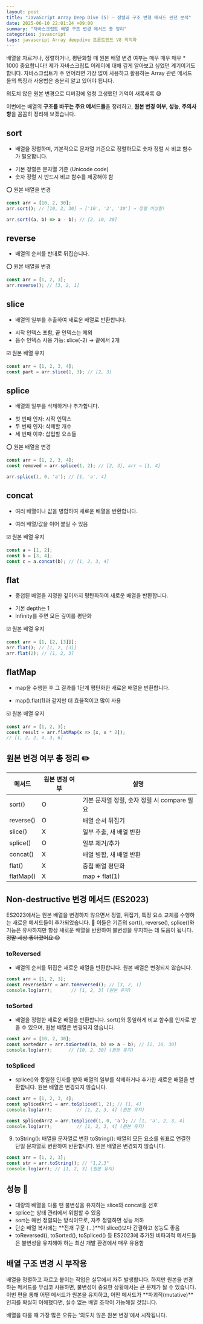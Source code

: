 ```yaml
---
layout: post
title: "JavaScript Array Deep Dive (5) — 정렬과 구조 변형 메서드 완전 분석"
date: 2025-06-10 22:01:24 +09:00
summary: "자바스크립트 배열 구조 변경 메서드 총 정리"
categories: javascript
tags: javascript Array deepdive 프론트엔드 V8 최적화
---
```


 
배열을 자르거나, 정렬하거나, 평탄화할 때 원본 배열 변경 여부는 매우 매우 매우 * 1000 중요합니다‼️ 제가 자바스크립트 어레이에 대해 깊게 알아보고 싶었던 계기이기도 합니다. 자바스크립트가 주 언어라면 가장 많이 사용하고 활용하는 Array 관련 메서드들의 특징과 사용법은 충분히 알고 있어야 됩니다.

의도치 않은 원본 변경으로 디버깅에 엄청 고생했던 기억이 새록새록 😅

이번에는 배열의 **구조를 바꾸는 주요 메서드들**을 정리하고, **원본 변경 여부**, **성능**, **주의사항**을 꼼꼼히 정리해 보겠습니다.

## sort

- 배열을 정렬하며, 기본적으로 문자열 기준으로 정렬하므로 숫자 정렬 시 비교 함수가 필요합니다.

 * 기본 정렬은 문자열 기준 (Unicode code)
 * 숫자 정렬 시 반드시 비교 함수를 제공해야 함

⭕️ 원본 배열을 변경

```javascript 
const arr = [10, 2, 30];
arr.sort(); // [10, 2, 30] → ['10', '2', '30'] → 정렬 이상함!

arr.sort((a, b) => a - b); // [2, 10, 30]
```

## reverse

- 배열의 순서를 반대로 뒤집습니다.

⭕️ 원본 배열을 변경

```javascript 
const arr = [1, 2, 3];
arr.reverse(); // [3, 2, 1]
```


## slice

- 배열의 일부를 추출하여 새로운 배열로 반환합니다.

 * 시작 인덱스 포함, 끝 인덱스는 제외
 * 음수 인덱스 사용 가능: slice(-2) → 끝에서 2개
 
☑️ 원본 배열 유지

```javascript 
const arr = [1, 2, 3, 4];
const part = arr.slice(1, 3); // [2, 3]
```


## splice

- 배열의 일부를 삭제하거나 추가합니다.

 * 첫 번째 인자: 시작 인덱스
 * 두 번째 인자: 삭제할 개수
 * 세 번째 이후: 삽입할 요소들

⭕️ 원본 배열을 변경

```javascript 
const arr = [1, 2, 3, 4];
const removed = arr.splice(1, 2); // [2, 3], arr → [1, 4]

arr.splice(1, 0, 'a'); // [1, 'a', 4]
```


## concat

- 여러 배열이나 값을 병합하여 새로운 배열을 반환합니다.


 * 여러 배열/값을 이어 붙일 수 있음


☑️ 원본 배열 유지

```javascript 
const a = [1, 2];
const b = [3, 4];
const c = a.concat(b); // [1, 2, 3, 4]
```

## flat

-  중첩된 배열을 지정한 깊이까지 평탄화하여 새로운 배열을 반환합니다.

 * 기본 depth는 1
 * Infinity를 주면 모든 깊이를 평탄화

☑️ 원본 배열 유지


```javascript 
const arr = [1, [2, [3]]];
arr.flat(); // [1, 2, [3]]
arr.flat(2); // [1, 2, 3]
```

## flatMap

- map을 수행한 후 그 결과를 1단계 평탄화한 새로운 배열을 반환합니다.

* map().flat(1)과 같지만 더 효율적이고 많이 사용

☑️ 원본 배열 유지

```javascript 
const arr = [1, 2, 3];
const result = arr.flatMap(x => [x, x * 2]);
// [1, 2, 2, 4, 3, 6]

```

## 원본 변경 여부 총 정리 ✏️

| 메서드 | 원본 변경 여부 | 설명 |
|---|---|---|
| sort() | O | 기본 문자열 정렬, 숫자 정렬 시 compare 필요 |
| reverse() | O | 배열 순서 뒤집기 |
| slice() | X | 일부 추출, 새 배열 반환 |
| splice() | O | 일부 제거/추가 |
| concat() | X | 배열 병합, 새 배열 반환 |
| flat() | X | 중첩 배열 평탄화 |
| flatMap() | X | map + flat(1) |


## Non-destructive 변경 메서드 (ES2023)

ES2023에서는 원본 배열을 변경하지 않으면서 정렬, 뒤집기, 특정 요소 교체를 수행하는 새로운 메서드들이 추가되었습니다. 🎊 이들은 기존의 sort(), reverse(), splice()와 기능은 유사하지만 항상 새로운 배열을 반환하여 불변성을 유지하는 데 도움이 됩니다. ~~정말 세상 좋아졌어요 😊~~


### toReversed
- 배열의 순서를 뒤집은 새로운 배열을 반환합니다. 원본 배열은 변경되지 않습니다.

```javascript 
const arr = [1, 2, 3];
const reversedArr = arr.toReversed(); // [3, 2, 1]
console.log(arr);       // [1, 2, 3] (원본 유지)
``` 

### toSorted
- 배열을 정렬한 새로운 배열을 반환합니다. sort()와 동일하게 비교 함수를 인자로 받을 수 있으며, 원본 배열은 변경되지 않습니다.

```javascript 
const arr = [10, 2, 30];
const sortedArr = arr.toSorted((a, b) => a - b); // [2, 10, 30]
console.log(arr);      // [10, 2, 30] (원본 유지)
``` 

### toSpliced
- splice()와 동일한 인자를 받아 배열의 일부를 삭제하거나 추가한 새로운 배열을 반환합니다. 원본 배열은 변경되지 않습니다.

```javascript 
const arr = [1, 2, 3, 4];
const splicedArr1 = arr.toSpliced(1, 2); // [1, 4]
console.log(arr);         // [1, 2, 3, 4] (원본 유지)

const splicedArr2 = arr.toSpliced(1, 0, 'a'); // [1, 'a', 2, 3, 4]
console.log(arr);         // [1, 2, 3, 4] (원본 유지)
``` 

9. toString(): 배열을 문자열로 변환
toString(): 배열의 모든 요소를 쉼표로 연결한 단일 문자열로 변환하여 반환합니다. 원본 배열은 변경되지 않습니다.

```javascript 
const arr = [1, 2, 3];
const str = arr.toString(); // "1,2,3"
console.log(arr); // [1, 2, 3] (원본 유지)
``` 


## 성능 🚨

 * 대량의 배열을 다룰 땐 불변성을 유지하는 slice와 concat을 선호
 * splice는 상태 관리에서 위험할 수 있음
 * sort는 매번 정렬되는 방식이므로, 자주 정렬하면 성능 저하
 * 단순 배열 복사에는 **전개 구문 (...)**이 slice()보다 간결하고 성능도 좋음
 * toReversed(), toSorted(), toSpliced() 등 ES2023에 추가된 비파괴적 메서드들은 불변성을 유지해야 하는 최신 개발 환경에서 매우 유용함


## 배열 구조 변경 시 부작용
배열을 정렬하고 자르고 붙이는 작업은 실무에서 자주 발생합니다. 하지만 원본을 변경하는 메서드를 무심코 사용하면, 불변성이 중요한 상황에서는 큰 문제가 될 수 있습니다. 이번 편을 통해 어떤 메서드가 원본을 유지하고, 어떤 메서드가 **파괴적(mutative)**인지를 확실히 이해했다면, 실수 없는 배열 조작이 가능해질 것입니다.


배열을 다룰 때 가장 많은 오류는 '의도치 않은 원본 변경'에서 시작됩니다.
